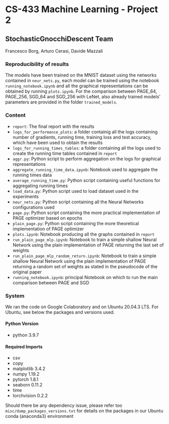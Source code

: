 # CS-433 Machine Learning - Project 2
## StochasticGnocchiDescent Team

Francesco Borg, Arturo Cerasi, Davide Mazzali

### Reproducibility of results
The models have been trained on the MNIST dataset using the networks contained in `neur_nets.py`, each model can be trained using the notebook `running_notebook.ipynb` and all the graphical representations can be obtained by running `plots.ipynb`. For the comparison between PAGE_64, PAGE_256, SGD_64 and SGD_256 with LeNet, also already trained models' parameters are provided in the folder `trained_models`.

### Content
- `report`: The final report with the results
- `logs_for_performance_plots`: a folder containig all the logs containing number of gradients, running time, training loss and test accuracy, which have been used to obtain the results
- `logs_for_running_times_tables`: a folder containing all the logs used to create the running time tables contained in `report`
- `aggr.py`: Python script to perform aggregation on the logs for graphical representations
- `aggregate_running_time_data.ipynb`: Notebook used to aggregate the running times data
- `average_running_time.py`: Python script containing useful functions for aggregating running times
- `load_data.py`: Python script used to load dataset used in the experiments
- `neur_nets.py`: Python script containing all the Neural Networks configurations used
- `page.py`: Python script containing the more practical implementation of PAGE optimizer based on epochs
- `plain_page.py`: Python script containing the more theoretical implementation of PAGE optimizer
- `plots.ipynb`: Notebook producing all the graphs contained in `report`
- `run_plain_page_mlp.ipynb`: Notebook to train a simple shallow Neural Network using the plain implementation of PAGE returning the last set of weights
- `run_plain_page_mlp_random_return.ipynb`: Notebook to train a simple shallow Neural Network using the plain implementation of PAGE returning a random set of weights as stated in the pseudocode of the original paper
- `running_notebook.ipynb`: principal Notebook on which to run the main comparison between PAGE and SGD

### System
We ran the code on Google Colaboratory and on Ubuntu 20.04.3 LTS. For Ubuntu, see below the packages and versions used.

#### Python Version
- python 3.9.7

#### Required Imports
- csv
- copy
- matplotlib 3.4.2
- numpy 1.19.2
- pytorch 1.8.1
- seaborn 0.11.2
- time
- torchvision 0.2.2

Should there be any dependency issue, please refer too `misc/dump_packages_versions.txt` for details on the packages in our Ubuntu conda (anaconda3) environment
